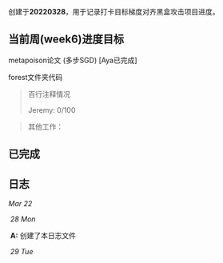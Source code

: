 创建于**20220328**，用于记录打卡目标梯度对齐黑盒攻击项目进度。



## 当前周(week6)进度目标

metapoison论文 (多步SGD) [Aya已完成]

forest文件夹代码

> 百行注释情况
>
> Jeremy: 0/100

> 其他工作：
>
> 



## 已完成





## 日志

*Mar 22*

​	*28 Mon* 

​		**A:** 创建了本日志文件

​	*29 Tue*

​		


